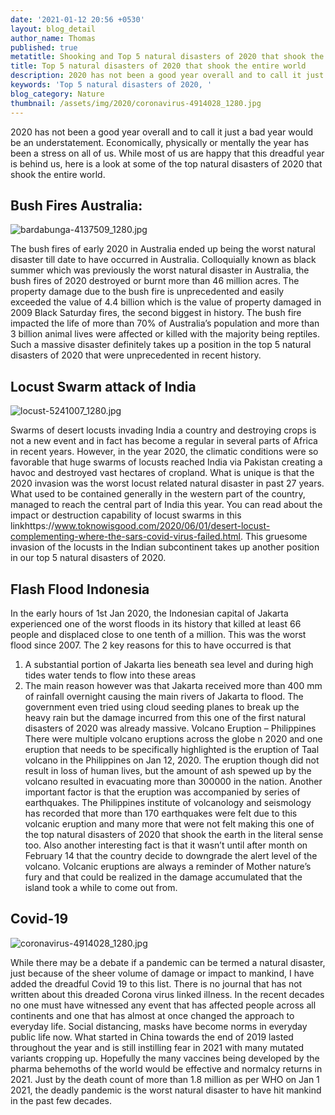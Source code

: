 ```yaml
---
date: '2021-01-12 20:56 +0530'
layout: blog_detail
author_name: Thomas
published: true
metatitle: Shooking and Top 5 natural disasters of 2020 that shook the entire world
title: Top 5 natural disasters of 2020 that shook the entire world
description: 2020 has not been a good year overall and to call it just a bad year ...
keywords: 'Top 5 natural disasters of 2020, '
blog_category: Nature
thumbnail: /assets/img/2020/coronavirus-4914028_1280.jpg
---
```

2020 has not been a good year overall and to call it just a bad year would be an understatement. Economically, physically or mentally the year has been a stress on all of us. While most of us are happy that this dreadful year is behind us, here is a look at some of the top natural disasters of 2020 that shook the entire world.

## Bush Fires Australia:
![bardabunga-4137509_1280.jpg]({{site.baseurl}}/assets/img/2020/bardabunga-4137509_1280.jpg)

The bush fires of early 2020 in Australia ended up being the worst natural disaster till date to have occurred in Australia. Colloquially known as black summer which was previously the worst natural disaster in Australia, the bush fires of 2020 destroyed or burnt more than 46 million acres. The property damage due to the bush fire is unprecedented and easily exceeded the value of 4.4 billion which is the value of property damaged in 2009 Black Saturday fires, the second biggest in history. The bush fire impacted the life of more than 70% of Australia’s population and more than 3 billion animal lives were affected or killed with the majority being reptiles. Such a massive disaster definitely takes up a position in the top 5 natural disasters of 2020 that were unprecedented in recent history.

## Locust Swarm attack of India
![locust-5241007_1280.jpg]({{site.baseurl}}/assets/img/2020/locust-5241007_1280.jpg)

Swarms of desert locusts invading India a country and destroying crops is not a new event and in fact has become a regular in several parts of Africa in recent years. However, in the year 2020, the climatic conditions were so favorable that huge swarms of locusts reached India via Pakistan creating a havoc and destroyed vast hectares of cropland. What is unique is that the 2020 invasion was the worst locust related natural disaster in past 27 years. What used to be contained generally in the western part of the country, managed to reach the central part of India this year. You can read about the impact or destruction capability of locust swarms in this linkhttps://www.toknowisgood.com/2020/06/01/desert-locust-complementing-where-the-sars-covid-virus-failed.html. This gruesome invasion of the locusts in the Indian subcontinent takes up another position in our top 5 natural disasters of 2020.

## Flash Flood Indonesia
In the early hours of 1st Jan 2020, the Indonesian capital of Jakarta experienced one of the worst floods in its history that killed at least 66 people and displaced close to one tenth of a million. This was the worst flood since 2007. The 2 key reasons for this to have occurred is that 
1)	A substantial portion of Jakarta lies beneath sea level and during high tides water tends to flow into these areas
2)	The main reason however was that Jakarta received more than 400 mm of rainfall overnight causing the main rivers of Jakarta to flood.
The government even tried using cloud seeding planes to break up the heavy rain but the damage incurred from this one of the first natural disasters of 2020 was already massive.
Volcano Eruption – Philippines
There were multiple volcano eruptions across the globe n 2020 and one eruption that needs to be specifically highlighted is the eruption of Taal volcano in the Philippines on Jan 12, 2020. The eruption though did not result in loss of human lives, but the amount of ash spewed up by the volcano resulted in evacuating more than 300000 in the nation. Another important factor is that the eruption was accompanied by series of earthquakes. The Philippines institute of volcanology and seismology has recorded that more than 170 earthquakes were felt due to this volcanic eruption and many more that were not felt making this one of the top natural disasters of 2020 that shook the earth in the literal sense too. Also another interesting fact is that it wasn’t until after month on February 14 that the country decide to downgrade the alert level of the volcano. Volcanic eruptions are always a reminder of Mother nature’s fury and that could be realized in the damage accumulated that the island took a while to come out from.

## Covid-19
![coronavirus-4914028_1280.jpg]({{site.baseurl}}/assets/img/2020/coronavirus-4914028_1280.jpg)

While there may be a debate if a pandemic can be termed a natural disaster, just because of the sheer volume of damage or impact to mankind, I have added the dreadful Covid 19 to this list. There is no journal that has not written about this dreaded Corona virus linked illness. In the recent decades no one must have witnessed any event that has affected people across all continents and one that has almost at once changed the approach to everyday life. Social distancing, masks have become norms in everyday public life now. What started in China towards the end of 2019 lasted throughout the year and is still instilling fear in 2021 with many mutated variants cropping up. Hopefully the many vaccines being developed by the pharma behemoths of the world would be effective and normalcy returns in 2021. Just by the death count of more than 1.8 million as per WHO on Jan 1 2021, the deadly pandemic is the worst natural disaster to have hit mankind in the past few decades.
